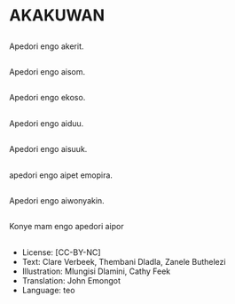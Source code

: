 # AKAKUWAN

##
Apedori engo akerit.

##
Apedori engo aisom.

##
Apedori engo ekoso.

##
Apedori engo aiduu.

##
Apedori engo aisuuk.

##
apedori engo aipet
emopira.

##
Apedori engo
aiwonyakin.

##
Konye mam engo
apedori aipor

##
* License: [CC-BY-NC]
* Text: Clare Verbeek, Thembani Dladla, Zanele Buthelezi
* Illustration: Mlungisi Dlamini, Cathy Feek
* Translation: John Emongot
* Language: teo

